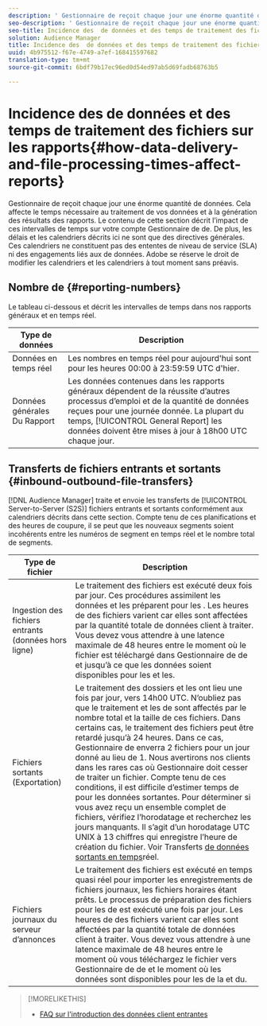 ```yaml
---
description: ' Gestionnaire de reçoit chaque jour une énorme quantité de données. Cela affecte le temps nécessaire au traitement de vos données et à la génération des résultats des rapports. Le contenu de cette section décrit l’impact de ces intervalles de temps sur votre compte  Gestionnaire de  de. De plus, les délais et les calendriers décrits ici ne sont que des directives générales. Ces calendriers ne constituent pas des ententes de niveau de service (SLA) ni des engagements liés aux  de données. Adobe se réserve le droit de modifier les calendriers et les calendriers à tout moment sans préavis.'
seo-description: ' Gestionnaire de reçoit chaque jour une énorme quantité de données. Cela affecte le temps nécessaire au traitement de vos données et à la génération des résultats des rapports. Le contenu de cette section décrit l’impact de ces intervalles de temps sur votre compte  Gestionnaire de  de. De plus, les délais et les calendriers décrits ici ne sont que des directives générales. Ces calendriers ne constituent pas des ententes de niveau de service (SLA) ni des engagements liés aux  de données. Adobe se réserve le droit de modifier les calendriers et les calendriers à tout moment sans préavis.'
seo-title: Incidence des  de données et des temps de traitement des fichiers sur les rapports
solution: Audience Manager
title: Incidence des  de données et des temps de traitement des fichiers sur les rapports
uuid: 4b975512-f67e-4749-a7ef-168415597682
translation-type: tm+mt
source-git-commit: 6bdf79b17ec96ed0d54ed97ab5d69fadb68763b5

---
```



# Incidence des  de données et des temps de traitement des fichiers sur les rapports{#how-data-delivery-and-file-processing-times-affect-reports}

 Gestionnaire de reçoit chaque jour une énorme quantité de données. Cela affecte le temps nécessaire au traitement de vos données et à la génération des résultats des rapports. Le contenu de cette section décrit l’impact de ces intervalles de temps sur votre compte  Gestionnaire de  de. De plus, les délais et les calendriers décrits ici ne sont que des directives générales. Ces calendriers ne constituent pas des ententes de niveau de service (SLA) ni des engagements liés aux  de données. Adobe se réserve le droit de modifier les calendriers et les calendriers à tout moment sans préavis.

## Nombre de {#reporting-numbers}

<!-- 

c_reporting_file_transfer_timeframe.xml

 -->

Le tableau ci-dessous  et décrit les intervalles de temps dans nos rapports généraux et en temps réel.


| Type de données | Description |
|---|---|
| Données en temps réel | Les nombres en temps réel pour aujourd&#39;hui sont pour les heures 00:00 à 23:59:59 UTC d&#39;hier. |
| Données générales Du Rapport | Les données contenues dans les rapports [](../reporting/general-reports.md#general-reports-overview) généraux dépendent de la réussite d’autres processus d’emploi et de la quantité de données reçues pour une journée donnée. La plupart du temps, [!UICONTROL General Report] les données doivent être mises à jour à 18h00 UTC chaque jour. |

## Transferts de fichiers entrants et sortants {#inbound-outbound-file-transfers}

[!DNL Audience Manager] traite et envoie les transferts de [!UICONTROL Server-to-Server (S2S)] fichiers entrants et sortants conformément aux calendriers décrits dans cette section. Compte tenu de ces planifications et des heures de coupure, il se peut que les nouveaux segments soient incohérents entre les numéros de segment en temps réel et le nombre total de segments.

| Type de fichier | Description |
|---|---|
| Ingestion des fichiers entrants (données hors ligne) | Le traitement des fichiers est exécuté deux fois par jour. Ces procédures assimilent les données et les préparent pour les . Les heures de  des fichiers varient car elles sont affectées par la quantité totale de données client à traiter. Vous devez vous attendre à une latence maximale de 48 heures entre le moment où le fichier est téléchargé dans  Gestionnaire de  de et jusqu’à ce que les données soient disponibles pour les et les. |
| Fichiers sortants (Exportation) | Le traitement des dossiers et les  ont lieu une fois par jour, vers 14h00 UTC. N’oubliez pas que le traitement et les  de sont affectés par le nombre total et la taille de ces fichiers. Dans certains cas, le traitement des fichiers peut être retardé jusqu’à 24 heures. Dans ce cas,  Gestionnaire de  enverra 2 fichiers pour un jour donné au lieu de 1. Nous avertirons nos clients dans les rares cas où  Gestionnaire  doit cesser de traiter un fichier. Compte tenu de ces conditions, il est difficile d’estimer  temps de pour les données sortantes. Pour déterminer si vous avez reçu un ensemble complet de fichiers, vérifiez l’horodatage et recherchez les jours manquants. Il s’agit d’un horodatage UTC UNIX à 13 chiffres qui enregistre l’heure de création du fichier. Voir Transferts [de données sortants en temps](../integration/receiving-audience-data/real-time-outbound-transfers/real-time-outbound-transfers.md)réel. |
| Fichiers journaux du serveur d’annonces | Le traitement des fichiers est exécuté en temps quasi réel pour importer les enregistrements de fichiers journaux, les fichiers horaires étant prêts. Le processus de préparation des fichiers pour les  de est exécuté une fois par jour. Les heures de  des fichiers varient car elles sont affectées par la quantité totale de données client à traiter. Vous devez vous attendre à une latence maximale de 48 heures entre le moment où vous téléchargez le fichier vers  Gestionnaire de  de et le moment où les données sont disponibles pour les de la  et du. |

>[!MORELIKETHIS]
>
>* [FAQ sur l&#39;introduction des données client entrantes](../faq/faq-inbound-data-ingestion.md)

